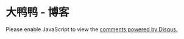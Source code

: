 # 大鸭鸭 - 博客

<div id="disqus_thread"></div>
<script>
    
    var disqus_config = function () {
    this.page.url = 'https://cyber.mj00.top/blog';  // Replace PAGE_URL with your page's canonical URL variable
    this.page.identifier = 'blog'; // Replace PAGE_IDENTIFIER with your page's unique identifier variable
    };
    
    (function() { // DON'T EDIT BELOW THIS LINE
    var d = document, s = d.createElement('script');
    s.src = 'https://mj00-top.disqus.com/embed.js';
    s.setAttribute('data-timestamp', +new Date());
    (d.head || d.body).appendChild(s);
    })();
</script>
<noscript>Please enable JavaScript to view the <a href="https://disqus.com/?ref_noscript">comments powered by Disqus.</a></noscript>